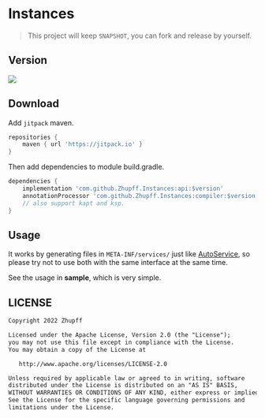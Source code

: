 # Instances

> This project will keep `SNAPSHOT`, you can fork and release by yourself.

## Version

[![](https://jitpack.io/v/Zhupff/Instances.svg)](https://jitpack.io/#Zhupff/Instances)

## Download

Add `jitpack` maven.

```groovy
repositories {
    maven { url 'https://jitpack.io' }
}
```

Then add dependencies to module build.gradle.

```groovy
dependencies {
    implementation 'com.github.Zhupff.Instances:api:$version'
    annotationProcessor 'com.github.Zhupff.Instances:compiler:$version'
    // also support kapt and ksp.
}
```

## Usage

It works by generating files in `META-INF/services/` just like [AutoService](https://github.com/google/auto/tree/master/service), so please try not to use both with the same interface at the same time.

See the usage in **sample**, which is very simple.

## LICENSE

```markdown
Copyright 2022 Zhupff

Licensed under the Apache License, Version 2.0 (the "License");
you may not use this file except in compliance with the License.
You may obtain a copy of the License at

   http://www.apache.org/licenses/LICENSE-2.0

Unless required by applicable law or agreed to in writing, software
distributed under the License is distributed on an "AS IS" BASIS,
WITHOUT WARRANTIES OR CONDITIONS OF ANY KIND, either express or implied.
See the License for the specific language governing permissions and
limitations under the License.
```